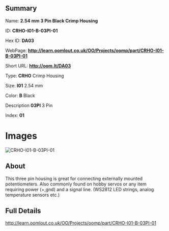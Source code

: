 

## Summary
 
Name: __2.54 mm 3 Pin Black Crimp Housing__

ID: __CRHO-I01-B-03PI-01__

Hex ID: __DA03__

WebPage: __http://learn.oomlout.co.uk/OO/Projects/oomp/part/CRHO-I01-B-03PI-01__

Short URL: __http://oom.lt/DA03__


Type: __CRHO__ Crimp Housing 

Size: __I01__ 2.54 mm 

Color: __B__ Black 

Description __03PI__ 3 Pin 

Index: __01__


 # Images
![CRHO-I01-B-03PI-01](http://oomlout.com/oomp-gen/parts/CRHO-I01-B-03PI-01/CRHO-I01-B-03PI-01_420.jpg)

## About

This three pin housing is great for connecting externally mounted potentiometers. Also commonly found on hobby servos or any item requiring power (+,gnd) and a signal line. (WS2812 LED strings, analog temperature sensors etc.)

 ## Full Details

 http://learn.oomlout.co.uk/OO/Projects/oomp/part/CRHO-I01-B-03PI-01














